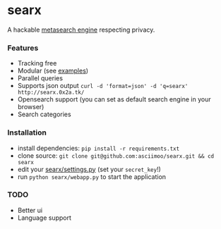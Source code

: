 searx
=====

A hackable [metasearch engine](https://en.wikipedia.org/wiki/Metasearch_engine) respecting privacy.

### Features

* Tracking free
* Modular (see [examples](https://github.com/asciimoo/searx/blob/master/examples))
* Parallel queries
* Supports json output `curl -d 'format=json' -d 'q=searx' http://searx.0x2a.tk/`
* Opensearch support (you can set as default search engine in your browser)
* Search categories

### Installation

* install dependencies: `pip install -r requirements.txt`
* clone source: `git clone git@github.com:asciimoo/searx.git && cd searx`
* edit your [searx/settings.py](https://github.com/asciimoo/searx/blob/master/searx/settings.py) (set your `secret_key`!)
* run `python searx/webapp.py` to start the application

### TODO

* Better ui
* Language support
